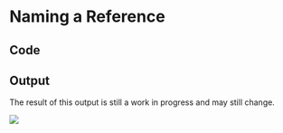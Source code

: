 # Naming a Reference

## Code

<code-block src="reference-with-name.txt"/>

## Output

<note>The result of this output is still a work in progress and may still change.</note>

![](reference-with-name.png)